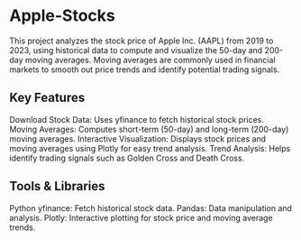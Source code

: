 # Apple-Stocks
This project analyzes the stock price of Apple Inc. (AAPL) from 2019 to 2023, using historical data to compute and visualize the 50-day and 200-day moving averages. Moving averages are commonly used in financial markets to smooth out price trends and identify potential trading signals.

## Key Features
Download Stock Data: Uses yfinance to fetch historical stock prices.
Moving Averages: Computes short-term (50-day) and long-term (200-day) moving averages.
Interactive Visualization: Displays stock prices and moving averages using Plotly for easy trend analysis.
Trend Analysis: Helps identify trading signals such as Golden Cross and Death Cross.

## Tools & Libraries
Python
yfinance: Fetch historical stock data.
Pandas: Data manipulation and analysis.
Plotly: Interactive plotting for stock price and moving average trends.
